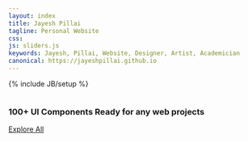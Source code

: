 ```yaml
---
layout: index
title: Jayesh Pillai
tagline: Personal Website
css: 
js: sliders.js
keywords: Jayesh, Pillai, Website, Designer, Artist, Academician
canonical: https://jayeshpillai.github.io
---
```


{% include JB/setup %}
<!-- Content Area Start -->
<div id="content">
<!-- HEADER -->
      <div class="header-style-3">
        <div class="container">
          <div class="row">
            <div class="col-xs-12 col-sm-6">
              <figure>
                <img src="{{ BASE_PATH }}/assets/images/slider/bg-2.jpg" alt="">
              </figure>
            </div>
            <div class="col-xs-12 col-sm-6">
              <div class="hero-content-v2">
                <h3>100+ UI Components <strong>Ready for any web projects</strong></h3>
                <a href="{{ BASE_PATH }}/components" class="btn btn-lg btn-default-filled animated fadeInUp">Explore All</a>
              </div>
            </div>
          </div>
        </div>
      </div>	
<!-- END HEADER -->
<!-- Content area end -->
</div>
